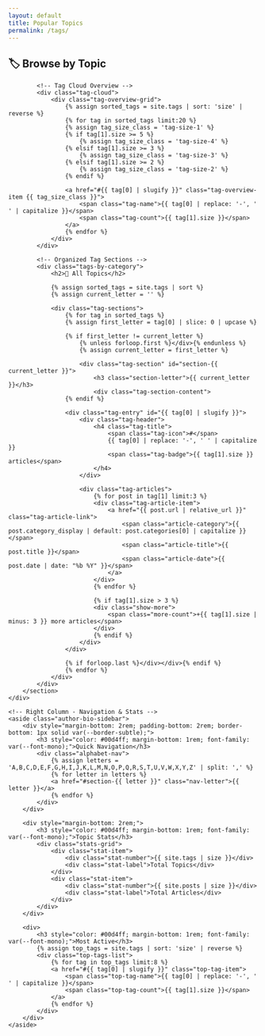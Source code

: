 ```yaml
---
layout: default
title: Popular Topics
permalink: /tags/
---
```


<div class="main-container">
    <div class="left-column">
        <section class="tag-cloud-section">
            <h2>🏷️ Browse by Topic</h2>
            
            <!-- Tag Cloud Overview -->
            <div class="tag-cloud">
                <div class="tag-overview-grid">
                    {% assign sorted_tags = site.tags | sort: 'size' | reverse %}
                    {% for tag in sorted_tags limit:20 %}
                    {% assign tag_size_class = 'tag-size-1' %}
                    {% if tag[1].size >= 5 %}
                        {% assign tag_size_class = 'tag-size-4' %}
                    {% elsif tag[1].size >= 3 %}
                        {% assign tag_size_class = 'tag-size-3' %}
                    {% elsif tag[1].size >= 2 %}
                        {% assign tag_size_class = 'tag-size-2' %}
                    {% endif %}
                    
                    <a href="#{{ tag[0] | slugify }}" class="tag-overview-item {{ tag_size_class }}">
                        <span class="tag-name">{{ tag[0] | replace: '-', ' ' | capitalize }}</span>
                        <span class="tag-count">{{ tag[1].size }}</span>
                    </a>
                    {% endfor %}
                </div>
            </div>
            
            <!-- Organized Tag Sections -->
            <div class="tags-by-category">
                <h2>📡 All Topics</h2>
                
                {% assign sorted_tags = site.tags | sort %}
                {% assign current_letter = '' %}
                
                <div class="tag-sections">
                    {% for tag in sorted_tags %}
                    {% assign first_letter = tag[0] | slice: 0 | upcase %}
                    
                    {% if first_letter != current_letter %}
                        {% unless forloop.first %}</div>{% endunless %}
                        {% assign current_letter = first_letter %}
                        
                        <div class="tag-section" id="section-{{ current_letter }}">
                            <h3 class="section-letter">{{ current_letter }}</h3>
                            <div class="tag-section-content">
                    {% endif %}
                    
                    <div class="tag-entry" id="{{ tag[0] | slugify }}">
                        <div class="tag-header">
                            <h4 class="tag-title">
                                <span class="tag-icon">#</span>
                                {{ tag[0] | replace: '-', ' ' | capitalize }}
                                <span class="tag-badge">{{ tag[1].size }} articles</span>
                            </h4>
                        </div>
                        
                        <div class="tag-articles">
                            {% for post in tag[1] limit:3 %}
                            <div class="tag-article-item">
                                <a href="{{ post.url | relative_url }}" class="tag-article-link">
                                    <span class="article-category">{{ post.category_display | default: post.categories[0] | capitalize }}</span>
                                    <span class="article-title">{{ post.title }}</span>
                                    <span class="article-date">{{ post.date | date: "%b %Y" }}</span>
                                </a>
                            </div>
                            {% endfor %}
                            
                            {% if tag[1].size > 3 %}
                            <div class="show-more">
                                <span class="more-count">+{{ tag[1].size | minus: 3 }} more articles</span>
                            </div>
                            {% endif %}
                        </div>
                    </div>
                    
                    {% if forloop.last %}</div></div>{% endif %}
                    {% endfor %}
                </div>
            </div>
        </section>
    </div>
    
    <!-- Right Column - Navigation & Stats -->
    <aside class="author-bio-sidebar">
        <div style="margin-bottom: 2rem; padding-bottom: 2rem; border-bottom: 1px solid var(--border-subtle);">
            <h3 style="color: #00d4ff; margin-bottom: 1rem; font-family: var(--font-mono);">Quick Navigation</h3>
            <div class="alphabet-nav">
                {% assign letters = 'A,B,C,D,E,F,G,H,I,J,K,L,M,N,O,P,Q,R,S,T,U,V,W,X,Y,Z' | split: ',' %}
                {% for letter in letters %}
                <a href="#section-{{ letter }}" class="nav-letter">{{ letter }}</a>
                {% endfor %}
            </div>
        </div>
        
        <div style="margin-bottom: 2rem;">
            <h3 style="color: #00d4ff; margin-bottom: 1rem; font-family: var(--font-mono);">Topic Stats</h3>
            <div class="stats-grid">
                <div class="stat-item">
                    <div class="stat-number">{{ site.tags | size }}</div>
                    <div class="stat-label">Total Topics</div>
                </div>
                <div class="stat-item">
                    <div class="stat-number">{{ site.posts | size }}</div>
                    <div class="stat-label">Total Articles</div>
                </div>
            </div>
        </div>
        
        <div>
            <h3 style="color: #00d4ff; margin-bottom: 1rem; font-family: var(--font-mono);">Most Active</h3>
            {% assign top_tags = site.tags | sort: 'size' | reverse %}
            <div class="top-tags-list">
                {% for tag in top_tags limit:8 %}
                <a href="#{{ tag[0] | slugify }}" class="top-tag-item">
                    <span class="top-tag-name">{{ tag[0] | replace: '-', ' ' | capitalize }}</span>
                    <span class="top-tag-count">{{ tag[1].size }}</span>
                </a>
                {% endfor %}
            </div>
        </div>
    </aside>
</div>

<style>
/* Tag Overview Grid */
.tag-overview-grid {
    display: grid;
    grid-template-columns: repeat(auto-fit, minmax(200px, 1fr));
    gap: 1rem;
    margin-bottom: 3rem;
}

.tag-overview-item {
    background: rgba(0, 212, 255, 0.1);
    border: 1px solid rgba(0, 212, 255, 0.2);
    border-radius: 8px;
    padding: 1rem;
    text-decoration: none;
    display: flex;
    justify-content: space-between;
    align-items: center;
    transition: all 0.3s ease;
    font-family: var(--font-mono);
}

.tag-overview-item:hover {
    background: rgba(0, 212, 255, 0.2);
    transform: translateY(-2px);
    border-color: #00d4ff;
}

.tag-name {
    color: #e2e8f0;
    font-weight: 500;
}

.tag-count {
    background: #00d4ff;
    color: #0f1419;
    padding: 0.25rem 0.5rem;
    border-radius: 12px;
    font-size: 0.8rem;
    font-weight: 600;
}

/* Alphabetical Sections */
.tag-sections {
    display: flex;
    flex-direction: column;
    gap: 2rem;
}

.tag-section {
    background: rgba(29, 181, 132, 0.05);
    border-radius: 12px;
    padding: 1.5rem;
    border-left: 4px solid #1db584;
}

.section-letter {
    color: #1db584;
    font-size: 1.5rem;
    font-weight: 700;
    margin-bottom: 1rem;
    font-family: var(--font-mono);
}

.tag-section-content {
    display: grid;
    gap: 1.5rem;
}

.tag-entry {
    background: rgba(0, 212, 255, 0.05);
    border-radius: 8px;
    padding: 1rem;
    border: 1px solid rgba(0, 212, 255, 0.1);
}

.tag-header {
    margin-bottom: 1rem;
}

.tag-title {
    display: flex;
    align-items: center;
    gap: 0.5rem;
    font-size: 1.1rem;
    color: #00d4ff;
    margin: 0;
    font-family: var(--font-mono);
}

.tag-icon {
    color: #1db584;
    font-weight: 700;
}

.tag-badge {
    background: rgba(0, 212, 255, 0.2);
    color: #00d4ff;
    padding: 0.2rem 0.5rem;
    border-radius: 10px;
    font-size: 0.7rem;
    margin-left: auto;
}

.tag-articles {
    display: flex;
    flex-direction: column;
    gap: 0.5rem;
}

.tag-article-item {
    padding: 0.5rem;
    background: rgba(0, 212, 255, 0.03);
    border-radius: 4px;
    border-left: 2px solid rgba(0, 212, 255, 0.3);
}

.tag-article-link {
    display: flex;
    justify-content: space-between;
    align-items: center;
    text-decoration: none;
    gap: 1rem;
}

.article-category {
    color: #1db584;
    font-size: 0.7rem;
    text-transform: uppercase;
    font-weight: 600;
    font-family: var(--font-mono);
    min-width: 80px;
}

.article-title {
    color: #e2e8f0;
    font-size: 0.9rem;
    flex: 1;
    font-weight: 500;
}

.article-date {
    color: #a0aec0;
    font-size: 0.8rem;
    font-family: var(--font-mono);
    min-width: 60px;
    text-align: right;
}

.tag-article-link:hover .article-title {
    color: #00d4ff;
}

.show-more {
    text-align: center;
    padding: 0.5rem;
    font-style: italic;
    color: #a0aec0;
    font-size: 0.8rem;
}

/* Sidebar Navigation */
.alphabet-nav {
    display: grid;
    grid-template-columns: repeat(6, 1fr);
    gap: 0.25rem;
}

.nav-letter {
    background: rgba(0, 212, 255, 0.1);
    color: #00d4ff;
    text-decoration: none;
    padding: 0.5rem;
    text-align: center;
    border-radius: 4px;
    font-family: var(--font-mono);
    font-size: 0.8rem;
    transition: all 0.3s ease;
}

.nav-letter:hover {
    background: rgba(0, 212, 255, 0.2);
    transform: scale(1.1);
}

.stats-grid {
    display: grid;
    grid-template-columns: 1fr 1fr;
    gap: 1rem;
    text-align: center;
}

.stat-item {
    background: rgba(0, 212, 255, 0.1);
    padding: 1rem;
    border-radius: 8px;
}

.stat-number {
    font-size: 1.5rem;
    font-weight: 700;
    color: #00d4ff;
    font-family: var(--font-mono);
}

.stat-label {
    font-size: 0.8rem;
    color: #a0aec0;
    margin-top: 0.25rem;
}

.top-tags-list {
    display: flex;
    flex-direction: column;
    gap: 0.5rem;
}

.top-tag-item {
    display: flex;
    justify-content: space-between;
    padding: 0.5rem;
    background: rgba(0, 212, 255, 0.05);
    border-radius: 6px;
    text-decoration: none;
    transition: all 0.3s ease;
}

.top-tag-item:hover {
    background: rgba(0, 212, 255, 0.1);
}

.top-tag-name {
    color: #e2e8f0;
    font-size: 0.9rem;
}

.top-tag-count {
    background: #1db584;
    color: #0f1419;
    padding: 0.2rem 0.5rem;
    border-radius: 10px;
    font-size: 0.7rem;
    font-weight: 600;
}

@media (max-width: 768px) {
    .tag-overview-grid {
        grid-template-columns: 1fr;
    }
    
    .alphabet-nav {
        grid-template-columns: repeat(4, 1fr);
    }
    
    .tag-article-link {
        flex-direction: column;
        align-items: flex-start;
        gap: 0.25rem;
    }
    
    .article-date {
        text-align: left;
        min-width: auto;
    }
}
</style>
